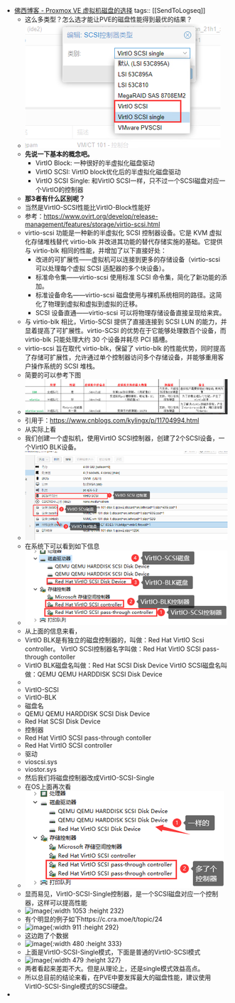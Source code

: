 - [佛西博客 - Proxmox VE 虚拟机磁盘的选择](https://foxi.buduanwang.vip/virtualization/1214.html/)
  tags:: [[SendToLogseq]]
	- 这么多类型？怎么选才能让PVE的磁盘性能得到最优的结果？
	- ![image.png](../assets/image_1722481884861_0.png)
	- **先说一下基本的概念吧。**
		- VirtIO Block:
		  一种很好的半虚拟化磁盘驱动
		- VirtIO SCSI:
		  VirtIO block优化后的半虚拟化磁盘驱动
		- VirtIO SCSI Single:
		  和VirtIO SCSI一样，只不过一个SCSI磁盘对应一个VirtIO的控制器
	- **那3者有什么区别呢？**
	- 当然是VirtIO-SCSI性能比VirtIO-Block性能好
	- 参考：https://www.ovirt.org/develop/release-management/features/storage/virtio-scsi.html
	- virtio-scsi 功能是一种新的半虚拟化 SCSI 控制器设备。它是 KVM 虚拟化存储堆栈替代 virtio-blk 并改进其功能的替代存储实施的基础。它提供与 virtio-blk 相同的性能，并增加了以下直接好处：
		- 改进的可扩展性——虚拟机可以连接到更多的存储设备（virtio-scsi 可以处理每个虚拟 SCSI 适配器的多个块设备）。
		- 标准命令集——virtio-scsi 使用标准 SCSI 命令集，简化了新功能的添加。
		- 标准设备命名——virtio-scsi 磁盘使用与裸机系统相同的路径。这简化了物理到虚拟和虚拟到虚拟的迁移。
		- SCSI 设备直通——virtio-scsi 可以将物理存储设备直接呈现给来宾。
	- 与 virtio-blk 相比，Virtio-SCSI 提供了直接连接到 SCSI LUN 的能力，并显着提高了可扩展性。virtio-SCSI 的优势在于它能够处理数百个设备，而 virtio-blk 只能处理大约 30 个设备并耗尽 PCI 插槽。
	- virtio-scsi 旨在取代 virtio-blk，保留了 virtio-blk 的性能优势，同时提高了存储可扩展性，允许通过单个控制器访问多个存储设备，并能够重用客户操作系统的 SCSI 堆栈。
	- 简要的可以参考下图
	- ![image.png](../assets/image_1722481894407_0.png)
	- 引用于：https://www.cnblogs.com/kylingx/p/11704994.html
	- 从实际上看
	- 我们创建一个虚拟机，使用VirtIO SCSI控制器，创建了2个SCSI设备，一个VirtIO BLK设备。
	- ![image.png](../assets/image_1722481906138_0.png)
	- 在系统下可以看到如下信息
	- ![image.png](../assets/image_1722481917569_0.png)
	- 从上面的信息来看，
	- VirtIO BLK是有独立的磁盘控制器的，叫做：Red Hat VirtIO Scsi controller。
	  VirtIO SCSI控制器名字叫做：Red Hat VirtIO SCSI pass-through contoller
	- VirtIO BLK磁盘名叫做：Red Hat SCSI Disk Device
	  VirtIO SCSI磁盘名叫做：QEMU QEMU HARDDISK SCSI Disk Device
	-
	- VirtIO-SCSI
	- VirtIO-BLK
	- 磁盘名
	- QEMU QEMU HARDDISK SCSI Disk Device
	- Red Hat SCSI Disk Device
	- 控制器
	- Red Hat VirtIO SCSI pass-through contoller
	- Red Hat VirtIO SCSI controller
	- 驱动
	- vioscsi.sys
	- viostor.sys
	- 然后我们将磁盘控制器改成VirtIO-SCSI-Single
	- 在OS上面再次看
	- ![image.png](../assets/image_1722481932043_0.png)
	- 显而易见，VirtIO-SCSI-Single控制器，是一个SCSI磁盘对应一个控制器，这样可以提高性能
	- ![image](https://foxi.buduanwang.vip/wp-content/uploads/2021/07/image-45.png){:width 1053 :height 232}
	- 有个明显的例子如下https://c.cra.moe/t/topic/24
	- ![image](https://foxi.buduanwang.vip/wp-content/uploads/2021/07/image-46.png){:width 911 :height 292}
	- 这边跑了个数据
	- ![image](https://foxi.buduanwang.vip/wp-content/uploads/2021/07/image-47.png){:width 480 :height 333}
	- 上面是VirtIO-SCSI-Single模式，下面是普通的VirtIO-SCSI模式
	- ![image](https://foxi.buduanwang.vip/wp-content/uploads/2021/07/image-48.png){:width 479 :height 327}
	- 两者看起来差距不大。但是从理论上，还是single模式效益高点。
	- 所以总目前的结论来看，在PVE中要发挥最大的磁盘性能，建议使用VirtIO-SCSI-Single模式的SCSI硬盘。
-